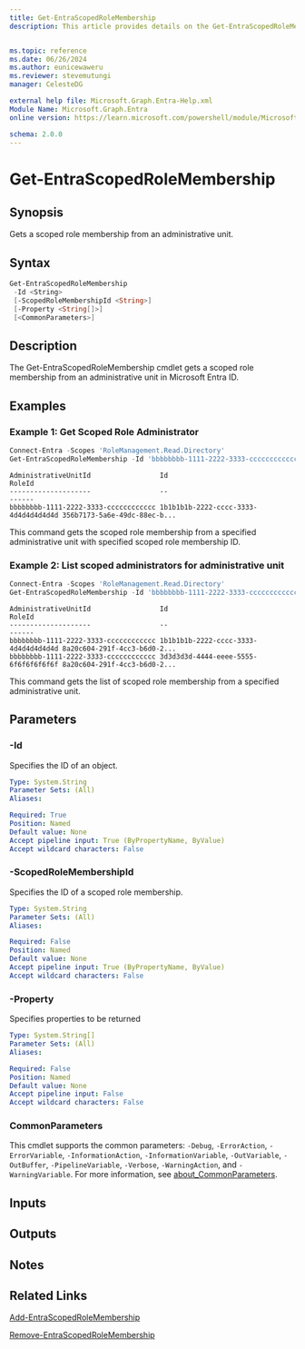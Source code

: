 ```yaml
---
title: Get-EntraScopedRoleMembership
description: This article provides details on the Get-EntraScopedRoleMembership command.


ms.topic: reference
ms.date: 06/26/2024
ms.author: eunicewaweru
ms.reviewer: stevemutungi
manager: CelesteDG

external help file: Microsoft.Graph.Entra-Help.xml
Module Name: Microsoft.Graph.Entra
online version: https://learn.microsoft.com/powershell/module/Microsoft.Graph.Entra/Get-EntraScopedRoleMembership

schema: 2.0.0
---
```


# Get-EntraScopedRoleMembership

## Synopsis

Gets a scoped role membership from an administrative unit.

## Syntax

```powershell
Get-EntraScopedRoleMembership 
 -Id <String>
 [-ScopedRoleMembershipId <String>]
 [-Property <String[]>]
 [<CommonParameters>]
```

## Description
The Get-EntraScopedRoleMembership cmdlet gets a scoped role membership from an administrative unit in Microsoft Entra ID.

## Examples

### Example 1: Get Scoped Role Administrator

```powershell
Connect-Entra -Scopes 'RoleManagement.Read.Directory'
Get-EntraScopedRoleMembership -Id 'bbbbbbbb-1111-2222-3333-cccccccccccc' -ScopedRoleMembershipId '3d3d3d3d-4444-eeee-5555-6f6f6f6f6f6f'
```

```Output
AdministrativeUnitId                 Id                                                                RoleId
--------------------                 --                                                                ------
bbbbbbbb-1111-2222-3333-cccccccccccc 1b1b1b1b-2222-cccc-3333-4d4d4d4d4d4d 356b7173-5a6e-49dc-88ec-b...
```

This command gets the scoped role membership from a specified administrative unit with specified scoped role membership ID.

### Example 2: List scoped administrators for administrative unit

```powershell
Connect-Entra -Scopes 'RoleManagement.Read.Directory'
Get-EntraScopedRoleMembership -Id 'bbbbbbbb-1111-2222-3333-cccccccccccc'
```

```Output
AdministrativeUnitId                 Id                                                                RoleId
--------------------                 --                                                                ------
bbbbbbbb-1111-2222-3333-cccccccccccc 1b1b1b1b-2222-cccc-3333-4d4d4d4d4d4d 8a20c604-291f-4cc3-b6d0-2...
bbbbbbbb-1111-2222-3333-cccccccccccc 3d3d3d3d-4444-eeee-5555-6f6f6f6f6f6f 8a20c604-291f-4cc3-b6d0-2...
```

This command gets the list of scoped role membership from a specified administrative unit.

## Parameters

### -Id

Specifies the ID of an object.

```yaml
Type: System.String
Parameter Sets: (All)
Aliases:

Required: True
Position: Named
Default value: None
Accept pipeline input: True (ByPropertyName, ByValue)
Accept wildcard characters: False
```

### -ScopedRoleMembershipId

Specifies the ID of a scoped role membership.

```yaml
Type: System.String
Parameter Sets: (All)
Aliases:

Required: False
Position: Named
Default value: None
Accept pipeline input: True (ByPropertyName, ByValue)
Accept wildcard characters: False
```

### -Property

Specifies properties to be returned

```yaml
Type: System.String[]
Parameter Sets: (All)
Aliases:

Required: False
Position: Named
Default value: None
Accept pipeline input: False
Accept wildcard characters: False
```

### CommonParameters

This cmdlet supports the common parameters: `-Debug`, `-ErrorAction`, `-ErrorVariable`, `-InformationAction`, `-InformationVariable`, `-OutVariable`, `-OutBuffer`, `-PipelineVariable`, `-Verbose`, `-WarningAction`, and `-WarningVariable`. For more information, see [about_CommonParameters](https://go.microsoft.com/fwlink/?LinkID=113216).

## Inputs

## Outputs

## Notes

## Related Links

[Add-EntraScopedRoleMembership](Add-EntraScopedRoleMembership.md)

[Remove-EntraScopedRoleMembership](Remove-EntraScopedRoleMembership.md)

